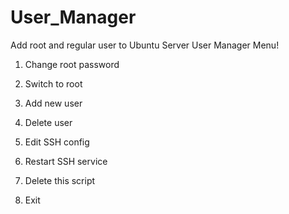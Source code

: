 # User_Manager
Add root and regular user to Ubuntu Server
   User Manager Menu!
 1) Change root password  
 2) Switch to root         
 3) Add new user       
 4) Delete user 
 5) Edit SSH config    
 6) Restart SSH service
 7) Delete this script
 
 0) Exit

